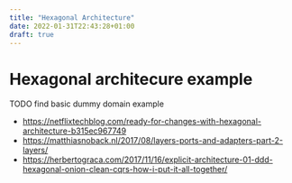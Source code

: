 ```yaml
---
title: "Hexagonal Architecture"
date: 2022-01-31T22:43:28+01:00
draft: true
---
```


# Hexagonal architecure example

TODO find basic dummy domain example

- https://netflixtechblog.com/ready-for-changes-with-hexagonal-architecture-b315ec967749
- https://matthiasnoback.nl/2017/08/layers-ports-and-adapters-part-2-layers/
- https://herbertograca.com/2017/11/16/explicit-architecture-01-ddd-hexagonal-onion-clean-cqrs-how-i-put-it-all-together/
